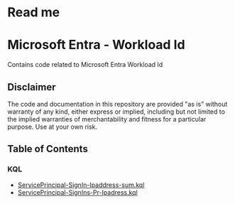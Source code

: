 # Read me

# Microsoft Entra - Workload Id 

Contains code related to Microsoft Entra Workload Id

## Disclaimer

The code and documentation in this repository are provided "as is" without warranty of any kind, either express or implied, including but not limited to the implied warranties of merchantability and fitness for a particular purpose. Use at your own risk.

## Table of Contents

### KQL
- [ServicePrincipal-SignIn-Ipaddress-sum.kql](https://github.com/ChrFrohn/Entra-ID/blob/main/Workload%20ID/ServicePrincipal-SignIn-Ipaddress-sum.kql)
- [ServicePrincipal-SignIns-Pr-Ipadress.kql](https://github.com/ChrFrohn/Entra-ID/blob/main/Workload%20ID/ServicePrincipal-SignIns-Pr-Ipadress.kql)